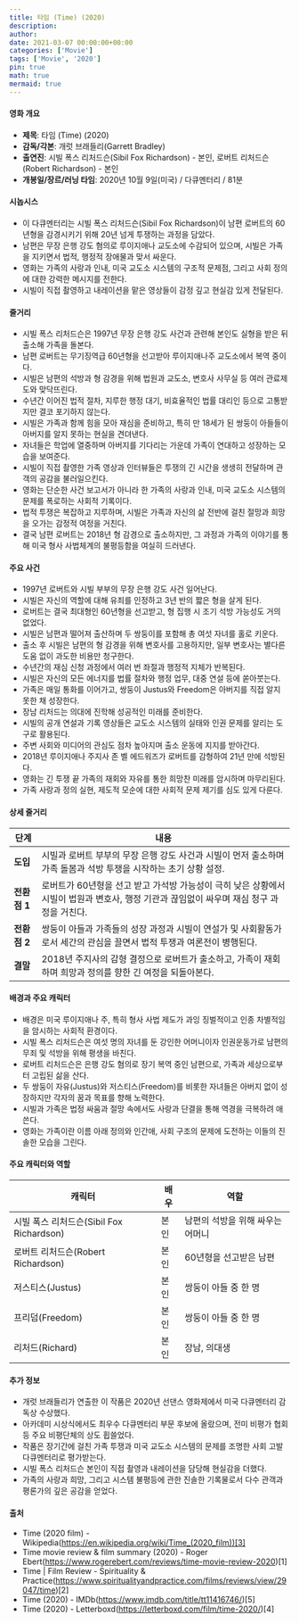 ```yaml
---
title: 타임 (Time) (2020)
description: 
author: 
date: 2021-03-07 00:00:00+00:00
categories: ['Movie']
tags: ['Movie', '2020']
pin: true
math: true
mermaid: true
---
```

#### 영화 개요

- **제목**: 타임 (Time) (2020)  
- **감독/각본**: 개럿 브래들리(Garrett Bradley)  
- **출연진**: 시빌 폭스 리처드슨(Sibil Fox Richardson) - 본인, 로버트 리처드슨(Robert Richardson) - 본인  
- **개봉일/장르/러닝 타임**: 2020년 10월 9일(미국) / 다큐멘터리 / 81분  

#### 시놉시스

- 이 다큐멘터리는 시빌 폭스 리처드슨(Sibil Fox Richardson)이 남편 로버트의 60년형을 감경시키기 위해 20년 넘게 투쟁하는 과정을 담았다.  
- 남편은 무장 은행 강도 혐의로 루이지애나 교도소에 수감되어 있으며, 시빌은 가족을 지키면서 법적, 행정적 장애물과 맞서 싸운다.  
- 영화는 가족의 사랑과 인내, 미국 교도소 시스템의 구조적 문제점, 그리고 사회 정의에 대한 강력한 메시지를 전한다.  
- 시빌이 직접 촬영하고 내레이션을 맡은 영상들이 감정 깊고 현실감 있게 전달된다.  

#### 줄거리

- 시빌 폭스 리처드슨은 1997년 무장 은행 강도 사건과 관련해 본인도 실형을 받은 뒤 출소해 가족을 돌본다.  
- 남편 로버트는 무기징역급 60년형을 선고받아 루이지애나주 교도소에서 복역 중이다.  
- 시빌은 남편의 석방과 형 감경을 위해 법원과 교도소, 변호사 사무실 등 여러 관료제도와 맞닥뜨린다.  
- 수년간 이어진 법적 절차, 지루한 행정 대기, 비효율적인 법률 대리인 등으로 고통받지만 결코 포기하지 않는다.  
- 시빌은 가족과 함께 힘을 모아 재심을 준비하고, 특히 만 18세가 된 쌍둥이 아들들이 아버지를 알지 못하는 현실을 견뎌낸다.  
- 자녀들은 학업에 열중하며 아버지를 기다리는 가운데 가족이 연대하고 성장하는 모습을 보여준다.  
- 시빌이 직접 촬영한 가족 영상과 인터뷰들은 투쟁의 긴 시간을 생생히 전달하며 관객의 공감을 불러일으킨다.  
- 영화는 단순한 사건 보고서가 아니라 한 가족의 사랑과 인내, 미국 교도소 시스템의 문제를 폭로하는 사회적 기록이다.  
- 법적 투쟁은 복잡하고 지루하며, 시빌은 가족과 자신의 삶 전반에 걸친 절망과 희망을 오가는 감정적 여정을 거친다.  
- 결국 남편 로버트는 2018년 형 감경으로 출소하지만, 그 과정과 가족의 이야기를 통해 미국 형사 사법체계의 불평등함을 여실히 드러낸다.  

#### 주요 사건

- 1997년 로버트와 시빌 부부의 무장 은행 강도 사건 일어난다.  
- 시빌은 자신의 역할에 대해 유죄를 인정하고 3년 반의 짧은 형을 살게 된다.  
- 로버트는 결국 최대형인 60년형을 선고받고, 형 집행 시 조기 석방 가능성도 거의 없었다.  
- 시빌은 남편과 떨어져 출산하며 두 쌍둥이를 포함해 총 여섯 자녀를 홀로 키운다.  
- 출소 후 시빌은 남편의 형 감경을 위해 변호사를 고용하지만, 일부 변호사는 별다른 도움 없이 과도한 비용만 청구한다.  
- 수년간의 재심 신청 과정에서 여러 번 좌절과 행정적 지체가 반복된다.  
- 시빌은 자신의 모든 에너지를 법률 절차와 행정 업무, 대중 연설 등에 쏟아붓는다.  
- 가족은 매일 통화를 이어가고, 쌍둥이 Justus와 Freedom은 아버지를 직접 알지 못한 채 성장한다.  
- 장남 리처드는 의대에 진학해 성공적인 미래를 준비한다.  
- 시빌의 공개 연설과 기록 영상들은 교도소 시스템의 실태와 인권 문제를 알리는 도구로 활용된다.  
- 주변 사회와 미디어의 관심도 점차 높아지며 출소 운동에 지지를 받아간다.  
- 2018년 루이지애나 주지사 존 벨 에드워즈가 로버트를 감형하여 21년 만에 석방된다.  
- 영화는 긴 투쟁 끝 가족의 재회와 자유를 통한 희망찬 미래를 암시하며 마무리된다.  
- 가족 사랑과 정의 실현, 제도적 모순에 대한 사회적 문제 제기를 심도 있게 다룬다.  

#### 상세 줄거리

| **단계**   | **내용**                                                                                                                                |
|------------|-----------------------------------------------------------------------------------------------------------------------------------------|
| **도입**   | 시빌과 로버트 부부의 무장 은행 강도 사건과 시빌이 먼저 출소하며 가족 돌봄과 석방 투쟁을 시작하는 초기 상황 설정.                        |
| **전환점 1** | 로버트가 60년형을 선고 받고 가석방 가능성이 극히 낮은 상황에서 시빌이 법원과 변호사, 행정 기관과 끊임없이 싸우며 재심 청구 과정을 거친다.     |
| **전환점 2** | 쌍둥이 아들과 가족들의 성장 과정과 시빌이 연설가 및 사회활동가로서 세간의 관심을 끌면서 법적 투쟁과 여론전이 병행된다.                      |
| **결말**   | 2018년 주지사의 감형 결정으로 로버트가 출소하고, 가족이 재회하며 희망과 정의를 향한 긴 여정을 되돌아본다.                                 |

#### 배경과 주요 캐릭터

- 배경은 미국 루이지애나 주, 특히 형사 사법 제도가 과잉 징벌적이고 인종 차별적임을 암시하는 사회적 환경이다.  
- 시빌 폭스 리처드슨은 여섯 명의 자녀를 둔 강인한 어머니이자 인권운동가로 남편의 무죄 및 석방을 위해 평생을 바친다.  
- 로버트 리처드슨은 은행 강도 혐의로 장기 복역 중인 남편으로, 가족과 세상으로부터 고립된 삶을 산다.  
- 두 쌍둥이 자유(Justus)와 저스티스(Freedom)를 비롯한 자녀들은 아버지 없이 성장하지만 각자의 꿈과 목표를 향해 노력한다.  
- 시빌과 가족은 법정 싸움과 절망 속에서도 사랑과 단결을 통해 역경을 극복하려 애쓴다.  
- 영화는 가족이란 이름 아래 정의와 인간애, 사회 구조의 문제에 도전하는 이들의 진솔한 모습을 그린다.  

#### 주요 캐릭터와 역할

| **캐릭터**                         | **배우**          | **역할**                     |
|----------------------------------|-------------------|------------------------------|
| 시빌 폭스 리처드슨(Sibil Fox Richardson) | 본인              | 남편의 석방을 위해 싸우는 어머니 |
| 로버트 리처드슨(Robert Richardson)     | 본인              | 60년형을 선고받은 남편         |
| 저스티스(Justus)                 | 본인              | 쌍둥이 아들 중 한 명          |
| 프리덤(Freedom)                  | 본인              | 쌍둥이 아들 중 한 명          |
| 리처드(Richard)                 | 본인              | 장남, 의대생                  |

#### 추가 정보

- 개럿 브래들리가 연출한 이 작품은 2020년 선댄스 영화제에서 미국 다큐멘터리 감독상 수상했다.  
- 아카데미 시상식에서도 최우수 다큐멘터리 부문 후보에 올랐으며, 전미 비평가 협회 등 주요 비평단체의 상도 휩쓸었다.  
- 작품은 장기간에 걸친 가족 투쟁과 미국 교도소 시스템의 문제를 조명한 사회 고발 다큐멘터리로 평가받는다.  
- 시빌 폭스 리처드슨 본인이 직접 촬영과 내레이션을 담당해 현실감을 더했다.  
- 가족의 사랑과 희망, 그리고 시스템 불평등에 관한 진솔한 기록물로서 다수 관객과 평론가의 깊은 공감을 얻었다.  

#### 출처

- Time (2020 film) - Wikipedia(https://en.wikipedia.org/wiki/Time_(2020_film))[3]  
- Time movie review & film summary (2020) - Roger Ebert(https://www.rogerebert.com/reviews/time-movie-review-2020)[1]  
- Time | Film Review - Spirituality & Practice(https://www.spiritualityandpractice.com/films/reviews/view/29047/time)[2]  
- Time (2020) - IMDb(https://www.imdb.com/title/tt11416746/)[5]  
- Time (2020) - Letterboxd(https://letterboxd.com/film/time-2020/)[4]
